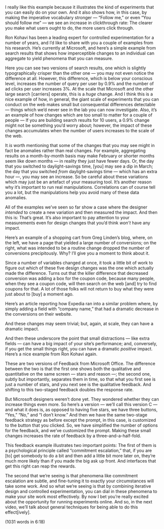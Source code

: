 I really like this example
because it illustrates the kind of experiments
that you can easily do on your own.
And it also shows how, in this case,
by making the imperative vocabulary stronger —
“Follow me,” or even “You should follow me” —
we see an increase in clickthrough rate:
The clearer you make what users ought to do,
the more users click through.

Ron Kohavi has been a leading expert
for controlled experimentation for a number of years,
and I’d like to share with you a couple of examples from his research.
He’s currently at Microsoft,
and here’s a simple example from search results
that shows how imperceptible changes to an individual
can aggregate to yield phenomena that you can measure.

Here you can see two versions of search results,
one which is slightly typographically crisper than the other one —
you may not even notice the difference at all.
However, this difference, which is below your conscious level,
increases the number of query per user by 0.9%
and the number of ad clicks per user increases 3%.
At the scale that Microsoft and the other large search [carriers] operate,
this is a *huge* change.
And I think this is a nice example of how, in general,
the giant scale of experiments that you can conduct on the web
makes small but consequential differences detectable —
things which we’d never see in the lab
you can now investigate.
Also, it’s an example of how changes
which are too small to matter for a couple of people —
If you are building search results for 10 users,
a 0.9% change might not be something you’d worry about;
however, the impact of these changes accumulates
when the number of users increases to the scale of the web.

It *is* worth mentioning that some of the changes that you may see
might in fact be anomalies rather than real changes.
For example, aggregating results on a month-by-month basis
may make February or shorter months seem like down months —
in reality they just have fewer days.
Or, the day that you switched to daylight-savings time,
[you] may see a dip in March;
the day that you switched *from* daylight-savings time —
which has an extra hour —, you may see an increase.
So be careful about these variations
which may just be an artefact of your measuring tool.
It’s another reason why it’s important to run real manipulations.
Correlations can of course tell you a lot,
but the manipulations help you avoid many of these data anomalies.

All of the examples we’ve seen so far
show a case where the designer *intended* to create a new variation
and then measured the impact.
And then this is: That’s great.
It’s also important to pay attention to your measurements
even for design changes that you’d think *won’t* have any impact.

Here’s an example of a shopping cart from Greg Linden’s blog,
where, on the left, we have a page that yielded a large number of conversions;
on the right, what was intended to be a routine change
dropped the number of conversions precipitously.
Why?
I’ll give you a moment to think about it.

Since a number of variables changed at once,
it took a little bit of work to figure out
which of these five design changes
was the one which actually made the difference.
Turns out that the killer difference that decreased conversion
was adding a box for the coupon code,
because many people, when they see a coupon code,
will then search on the web [and] try to find coupons for that.
A lot of those folks will not return
to buy what they were just about to [buy] a moment ago.

Here’s an article reporting how Expedia ran into a similar problem
where, by simply adding a field with “company name,”
that had a dramatic decrease in the conversions on their website.

And these changes may seem trivial;
but, again, at scale, they can have a dramatic impact.

And then these underscore the point that small distractions —
like extra fields — can have a big impact of your site’s performance;
and, conversely, if you get the small things right,
you can have a dramatic *positive* impact.
Here’s a nice example from Ron Kohavi again.

These are two versions of Feedback from Microsoft Office.
The difference between the two is that
the first one shows both the qualitative and quantitative on the same screen —
stars and reason —;
the second one, subtly but importantly, separates them in time,
so that what you first see is just a number of stars,
and you next see is the qualitative feedback.
And shifting to this two-staged feedback doubles the response rate.

But Microsoft designers weren’t done yet.
They wondered whether they can increase things even more.
So here’s a version — we’ll call this version C —
and what it does is,
as opposed to having five stars, we have three buttons,
“Yes,” “No,” and “I don’t know.”
And then we have the same two-stage feedback strategy as before
except the prompt, in this case, is customized to the button that you clicked.
So, we have simplified the number of options for the feedback,
and we’ve customized the prompt.
Making these small changes
increases the rate of feedback by a three-and-a-half-fold.

This feedback example illustrates two important points:
The first of them is a psychological principle called “commitment escalation,”
that, if you are [to] get somebody to do a bit
and then add a little bit more later on,
they’re much more likely than if you made the big ask up front.
And interfaces that get this right can reap the rewards.

The second that we’re seeing is that
phenomena like commitment escalation are subtle,
and fine-tuning it to exactly your circumstances will take some work.
And so what we’re seeing is that
by combining iterative design and controlled experimentation,
you can dial in these phenomena
to make your site work most effectively.
By now I bet you’re really excited
about the opportunity for running experiments online.
And so, in the next video,
we’ll talk about general techniques for being able to do this effect[ively].

(1031 words in 6:18)
